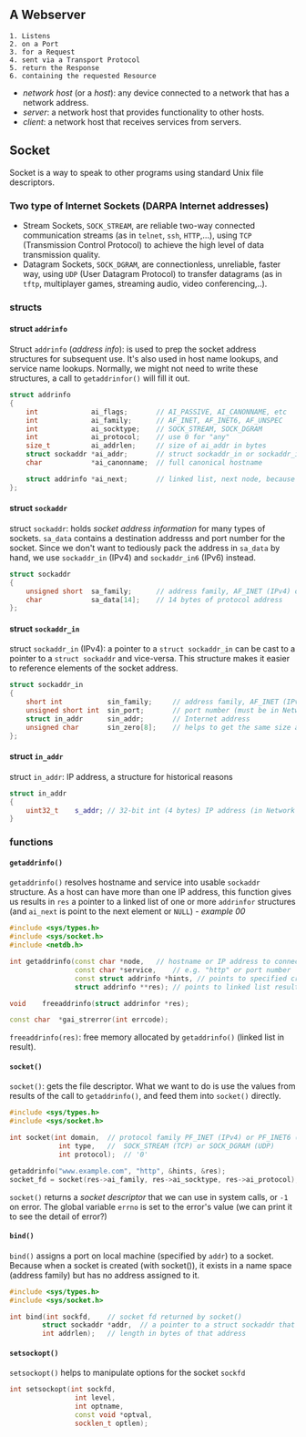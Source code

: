 
## A Webserver

	1. Listens
	2. on a Port
	3. for a Request
	4. sent via a Transport Protocol
	5. return the Response
	6. containing the requested Resource

- *network host* (or a *host*): any device connected to a network that has a network address.
- *server*: a network host that provides functionality to other hosts.
- *client*: a network host that receives services from servers.

## Socket

Socket is a way to speak to other programs using standard Unix file descriptors.

### Two type of Internet Sockets (DARPA Internet addresses)

- Stream Sockets, `SOCK_STREAM`, are reliable two-way connected communication streams (as in `telnet`, `ssh`, `HTTP`,...), using `TCP` (Transmission Control Protocol) to achieve the high level of data transmission quality. 
- Datagram Sockets, `SOCK_DGRAM`, are connectionless, unreliable, faster way, using `UDP` (User Datagram Protocol) to transfer datagrams (as in `tftp`, multiplayer games, streaming audio, video conferencing,..).

### structs

#### struct `addrinfo`

Struct `addrinfo` (*address info*): is used to prep the socket address structures for subsequent use. It's also used in host name lookups, and service name lookups. Normally, we might not need to write these structures, a call to `getaddrinfor()` will fill it out.

```cpp
struct addrinfo
{
	int				ai_flags;		// AI_PASSIVE, AI_CANONNAME, etc
	int				ai_family;		// AF_INET, AF_INET6, AF_UNSPEC
	int				ai_socktype;	// SOCK_STREAM, SOCK_DGRAM
	int				ai_protocol;	// use 0 for "any"
	size_t			ai_addrlen;		// size of ai_addr in bytes
	struct sockaddr	*ai_addr;		// struct sockaddr_in or sockaddr_in6
	char			*ai_canonname;	// full canonical hostname

	struct addrinfo	*ai_next;		// linked list, next node, because a host can have more than one IP
};
```

#### struct `sockaddr`

struct `sockaddr`: holds *socket address information* for many types of sockets. `sa_data` contains a destination addresss and port number for the socket. Since we don't want to tediously pack the address in `sa_data` by hand, we use `sockaddr_in` (IPv4) and `sockaddr_in6` (IPv6) instead.

```cpp
struct sockaddr
{
	unsigned short	sa_family;		// address family, AF_INET (IPv4) or AF_INET6 (IPv6)
	char			sa_data[14];	// 14 bytes of protocol address
};
```

#### struct `sockaddr_in`

struct `sockaddr_in` (IPv4): a pointer to a `struct sockaddr_in` can be cast to a pointer to a `struct sockaddr` and vice-versa. This structure makes it easier to reference elements of the socket address.

```cpp
struct sockaddr_in
{
	short int			sin_family;		// address family, AF_INET (IPv4)
	unsigned short int	sin_port;		// port number (must be in Network Byte Order - using htons())
	struct in_addr		sin_addr;		// Internet address
	unsigned char		sin_zero[8];	// helps to get the same size as struct sockaddr
};
```

#### struct `in_addr`

struct `in_addr`: IP address, a structure for historical reasons

```cpp
struct in_addr
{
	uint32_t	s_addr;	// 32-bit int (4 bytes) IP address (in Network Byte Order)
}
```


### functions

#### `getaddrinfo()`

`getaddrinfo()` resolves hostname and service into usable `sockaddr` structure. As a host can have more than one IP address, this function gives us results in `res` a pointer to a linked list of one or more `addrinfor` structures (and `ai_next` is point to the next element or `NULL`) - *example 00*

```cpp
#include <sys/types.h>
#include <sys/socket.h>
#include <netdb.h>

int	getaddrinfo(const char *node,	// hostname or IP address to connect to, e.g. "www.example.com"
				const char *service,	// e.g. "http" or port number
				const struct addrinfo *hints, // points to specified criteria of addrinfo which will be returned in res
				struct addrinfo **res);	// points to linked list results

void	freeaddrinfo(struct addrinfor *res);

const char	*gai_strerror(int errcode);
```

`freeaddrinfo(res)`: free memory allocated by `getaddrinfo()` (linked list in result).


#### `socket()`

`socket()`: gets the file descriptor. What we want to do is use the values from results of the call to `getaddrinfo()`, and feed them into `socket()` directly.

```cpp
#include <sys/types.h>
#include <sys/socket.h>

int	socket(int domain,	// protocol family PF_INET (IPv4) or PF_INET6 (IPv6)
			int type,	//	SOCK_STREAM (TCP) or SOCK_DGRAM (UDP)
			int protocol);	// '0'

getaddrinfo("www.example.com", "http", &hints, &res);
socket_fd = socket(res->ai_family, res->ai_socktype, res->ai_protocol);
```

`socket()` returns a *socket descriptor* that we can use in system calls, or `-1` on error. The global variable `errno` is set to the error's value (we can print it to see the detail of error?)


#### `bind()`

`bind()` assigns a port on local machine (specified by `addr`) to a socket. Because when a socket is created (with socket()), it exists in a name space (address family) but has no address assigned to it.

```cpp
#include <sys/types.h>
#include <sys/socket.h>

int	bind(int sockfd,	// socket fd returned by socket()
		struct sockaddr *addr,	// a pointer to a struct sockaddr that contains info about address, namely, port and IP address
		int addrlen);	// length in bytes of that address 

```

#### `setsockopt()`

`setsockopt()` helps to manipulate options for the socket `sockfd`

```cpp
int	setsockopt(int sockfd,
				int level,
				int optname,
				const void *optval,
				socklen_t optlen);
```




